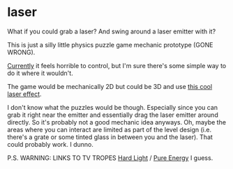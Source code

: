 # laser
What if you could grab a laser? And swing around a laser emitter with it?

This is just a silly little physics puzzle game mechanic prototype (GONE WRONG).

[Currently](https://rawgit.com/1j01/laser/master/index.html) it feels horrible to control,
but I'm sure there's some simple way to do it where it wouldn't.

The game would be mechanically 2D but could be 3D and use
[this cool laser effect](http://jeromeetienne.github.io/threex.laser/examples/demo.html).

I don't know what the puzzles would be though.
Especially since you can grab it right near the emitter and essentially drag the laser emitter around directly.
So it's probably not a good mechanic idea anyways.
Oh, maybe the areas where you can interact are limited as part of the level design (i.e. there's a grate or some tinted glass in between you and the laser).
That could probably work. I dunno.

P.S. WARNING: LINKS TO TV TROPES [Hard Light](http://tvtropes.org/pmwiki/pmwiki.php/Main/HardLight) / [Pure Energy](http://tvtropes.org/pmwiki/pmwiki.php/Main/PureEnergy) I guess.
